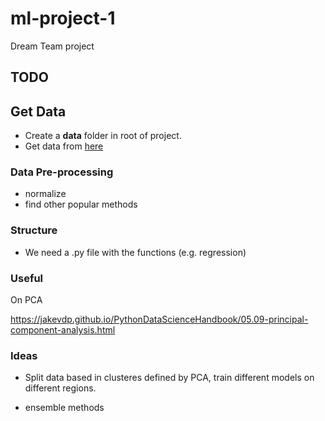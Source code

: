 # ml-project-1
Dream Team project

## TODO

## Get Data
- Create a **data** folder in root of project.
- Get data from [here](https://github.com/epfml/ML_course/tree/master/projects/project1/data)

### Data Pre-processing 
- normalize
- find other popular methods

### Structure

- We need a .py file with the functions (e.g. regression)

### Useful

On PCA

https://jakevdp.github.io/PythonDataScienceHandbook/05.09-principal-component-analysis.html


### Ideas

- Split data based in clusteres defined by PCA, train different models on different regions.

- ensemble methods


